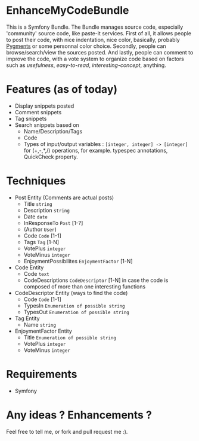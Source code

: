 EnhanceMyCodeBundle
===================

This is a Symfony Bundle. The Bundle manages source code, especially 'community' source code, like paste-it services.
First of all, it allows people to post their code, with nice indentation, nice color, basically, probably [Pygments](http://pygments.org/) or some personnal color choice.
Secondly, people can browse/search/view the sources posted.
And lastly, people can comment to improve the code, with a vote system to organize code based on factors such as *usefulness*, *easy-to-read*, *interesting-concept*, anything.

Features (as of today)
======================
 * Display snippets posted
 * Comment snippets
 * Tag snippets
 * Search snippets based on 
    * Name/Description/Tags
    * Code
    * Types of input/output variables : ``[integer, integer] -> [integer]`` for (+,-,*,/) operations, for example. typespec annotations, QuickCheck property.


Techniques
==========
 * Post Entity (Comments are actual posts)
    * Title ``string``
    * Description ``string``
    * Date ``date``
    * InResponseTo ``Post`` [1-?]
    * (Author ``User``)
    * Code ``Code`` [1-1]
    * Tags ``Tag`` [1-N]
    * VotePlus ``integer``
    * VoteMinus ``integer``
    * EnjoymentPossibilites ``EnjoymentFactor`` [1-N]
 * Code Entity
    * Code ``text``
    * CodeDescriptions ``CodeDescriptor`` [1-N] in case the code is composed of more than one interesting functions
 * CodeDescriptor Entity (ways to find the code)
    * Code ``Code`` [1-1]
    * TypesIn ``Enumeration of possible string``
    * TypesOut ``Enumeration of possible string``
 * Tag Entity
    * Name ``string``
 * EnjoymentFactor Entity
    * Title ``Enumeration of possible string``
    * VotePlus ``integer``
    * VoteMinus ``integer``


Requirements
============
 * Symfony


Any ideas ? Enhancements ?
==========================
Feel free to tell me, or fork and pull request me :).
